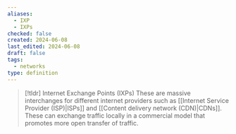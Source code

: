 ```yaml
---
aliases:
  - IXP
  - IXPs
checked: false
created: 2024-06-08
last_edited: 2024-06-08
draft: false
tags:
  - networks
type: definition
---
```

>[!tldr] Internet Exchange Points (IXPs)
>These are massive interchanges for different internet providers such as [[Internet Service Provider (ISP)|ISPs]] and [[Content delivery network (CDN)|CDNs]]. These can exchange traffic locally in a commercial model that promotes more open transfer of traffic. 

